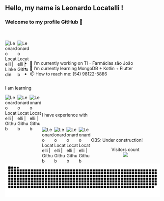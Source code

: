 ## Hello, my name is Leonardo Locatelli ! 
### Welcome to my profile GitHub 👋
<br>
<br>
<a href="https://www.linkedin.com/in/leonardo-locatelli-030914210/">
  <img align="left" alt="Leonardo Locatelli | Linkedin" width="40px" src="https://raw.github.com/marcelo-marcal/marcelo-marcal/main/imgs/linkedin.png" />
</a>
<a href="https://github.com/LeonardoLocatelli">
  <img align="left" alt="Leonardo Locatelli | Github" width="40px" src="https://raw.github.com/marcelo-marcal/marcelo-marcal/main/imgs/github.png" />
</a>
<br>
<br>
<br>

- 🔭 I’m currently working on TI - Farmácias são João
- 🌱 I’m currently learning MongoDB + Kotlin + Flutter
- 📫 How to reach me: (54) 98122-5886

### 
I am learning

<img align="left" alt="Leonardo Locatelli | Github" width="40px" src="https://cdn.jsdelivr.net/gh/devicons/devicon/icons/kotlin/kotlin-original.svg" />
<img align="left" alt="Leonardo Locatelli | Github" width="40px" src="https://cdn.jsdelivr.net/gh/devicons/devicon/icons/flutter/flutter-original.svg" />
<img align="left" alt="Leonardo Locatelli | Github" width="40px" src="https://cdn.jsdelivr.net/gh/devicons/devicon/icons/mongodb/mongodb-original.svg" />

<br>
<br>

###
I have experience with

<br>

<img align="left" alt="Leonardo Locatelli | Github" width="40px" src="https://cdn.jsdelivr.net/gh/devicons/devicon/icons/kotlin/kotlin-original.svg" />
<img align="left" alt="Leonardo Locatelli | Github" width="40px" src="https://cdn.jsdelivr.net/gh/devicons/devicon/icons/flutter/flutter-original.svg" />
<img align="left" alt="Leonardo Locatelli | Github" width="40px" src="https://cdn.jsdelivr.net/gh/devicons/devicon/icons/mongodb/mongodb-original.svg" />
<img align="left" alt="Leonardo Locatelli | Github" width="40px" src="https://cdn.jsdelivr.net/gh/devicons/devicon/icons/oracle/oracle-original.svg" />
<br>
<br>
OBS: Under construction!
<br>
  
 <p align="center"> 
  Visitors count<br>
  <img src="https://profile-counter.glitch.me/LeonardoLocatelli/count.svg" />
</p>
 
![Snake animation](https://github.com/ellen2121/ellen2121/blob/output/github-contribution-grid-snake.svg)

